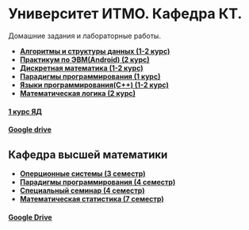 # Университет ИТМО. Кафедра КТ.
Домашние задания и лабораторные работы.

* **[Алгоритмы и структуры данных (1-2 курс)](Algorithm)**
* **[Практикум по ЭВМ(Android) (2 курс)](Android)**
* **[Дискретная математика (1-2 курс)](Discrete_Math)**
* **[Парадигмы программирования (1 курс)](Paradigm)**
* **[Языки программирования(C++) (1-2 курс)](С%2B%2B)**
* **[Математическая логика (2 курс)](Mathlog)**

#### [1 курс ЯД](https://drive.google.com/drive/folders/0BxK3KtS-7wpBeXdoM2Y5R1dMWTQ?usp=sharing)
#### [Google drive](https://drive.google.com/drive/folders/0BxK3KtS-7wpBUmpaUUhpTEttR0E?usp=sharing)


## Кафедра высшей математики

* **[Оперционные системы (3 cеместр)](os)**
* **[Парадигмы программирования (4 семестр)](Haskell)**
* **[Специальный семинар (4 семестр)](https://github.com/DimaStoyanov/dimastoyanov.github.io)**
* **[Математическая статистика (7 семестр)](Math_Statistics)**  

#### [Google Drive](https://drive.google.com/drive/folders/0BxK3KtS-7wpBWDY5Z0NzUVVpSms?usp=sharing)
